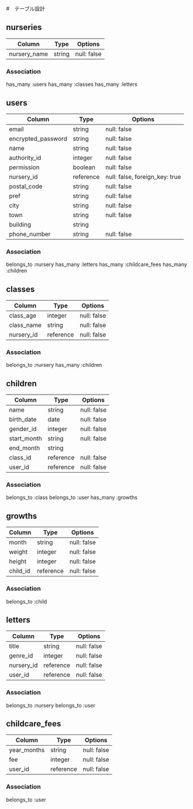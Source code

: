 #　テーブル設計
## nurseries

| Column              | Type      | Options                        |
|---------------------|-----------|--------------------------------|
| nursery_name        | string    | null: false                    |

### Association
has_many :users
has_many :classes
has_many :letters

## users

| Column              | Type      | Options                        |
|---------------------|-----------|--------------------------------|
| email               | string    | null: false                    |
| encrypted_password  | string    | null: false                    |
| name                | string    | null: false                    |
| authority_id        | integer   | null: false                    |
| permission          | boolean   | null: false                    |
| nursery_id          | reference | null: false, foreign_key: true |
| postal_code         | string    | null: false                    |
| pref                | string    | null: false                    |
| city                | string    | null: false                    |
| town                | string    | null: false                    |
| building            | string    |                                |
| phone_number        | string    | null: false                    |

### Association
belongs_to :nursery
has_many :letters
has_many :childcare_fees
has_many :children

## classes

| Column              | Type      | Options                        |
|---------------------|-----------|--------------------------------|
| class_age           | integer   | null: false                    |
| class_name          | string    | null: false                    |
| nursery_id          | reference | null: false                    |

### Association
belongs_to :nursery
has_many :children

## children

| Column              | Type      | Options                        |
|---------------------|-----------|--------------------------------|
| name                | string    | null: false                    |
| birth_date          | date      | null: false                    |
| gender_id           | integer   | null: false                    |
| start_month         | string    | null: false                    |
| end_month           | string    |                                |
| class_id            | reference | null: false                    |
| user_id             | reference | null: false                    |

### Association
belongs_to :class
belongs_to :user
has_many :growths

## growths

| Column              | Type      | Options                        |
|---------------------|-----------|--------------------------------|
| month               | string    | null: false                    |
| weight              | integer   | null: false                    |
| height              | integer   | null: false                    |
| child_id            | reference | null: false                    |

### Association
belongs_to :child

## letters

| Column              | Type      | Options                        |
|---------------------|-----------|--------------------------------|
| title               | string    | null: false                    |
| genre_id            | integer   | null: false                    |
| nursery_id          | reference | null: false                    |
| user_id             | reference | null: false                    |

### Association
belongs_to :nursery
belongs_to :user

## childcare_fees

| Column              | Type      | Options                        |
|---------------------|-----------|--------------------------------|
| year_months         | string    | null: false                    |
| fee                 | integer   | null: false                    |
| user_id             | reference | null: false                    |

### Association
belongs_to :user
